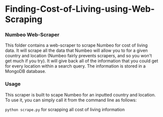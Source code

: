 # Finding-Cost-of-Living-using-Web-Scraping

### Numbeo Web-Scraper
This folder contains a web-scraper to scrape Numbeo for cost of living data. It will scrape all the data that Numbeo will allow you to for a given country and location (Numbeo fairly prevents scrapers, and so you won't get much if you try). It will give back all of the information that you could get for every location within a search query. The information is stored in a MongoDB database.

### Usage
This scraper is built to scape Numbeo for an inputted country and location. To use it, you can simply call it from the command line as follows:

  `python scrape.py`   for scrapping all cost of living information
